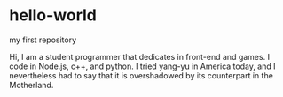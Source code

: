 # hello-world
my first repository

Hi, I am a student programmer that dedicates in front-end and games. I code in Node.js, c++, and python.
I tried yang-yu in America today, and I nevertheless had to say that it is overshadowed by its counterpart in the Motherland.

